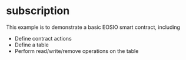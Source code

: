 # subscription

This example is to demonstrate a basic EOSIO smart contract, including

- Define contract actions
- Define a table
- Perform read/write/remove operations on the table
